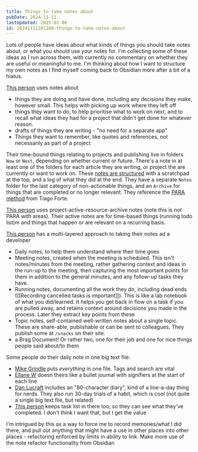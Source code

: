 ```yaml
---
title: Things to take notes about
pubDate: 2024-11-11
lastUpdated: 2025-01-06
id: 20241111101180-things-to-take-notes-about
---
```


Lots of people have ideas about what kinds of things you should take notes about, or what you should use your notes for. I'm collecting some of these ideas as I run across them, with currently no commentary on whether they are useful or meaningful to me. I'm thinking about how I want to structure my own notes as I find myself coming back to Obsidian more after a bit of a hiatus.

[This person](https://sebastiandedeyne.com/how-i-take-notes-structure-with-now-next-notes) uses notes about

- things they are doing and have done, including any decisions they make, however small. This helps with picking up work where they left off
- things they want to do, to help prioritise what to work on next, and to recall what ideas they had for a project that didn't get done for whatever reason.
- drafts of things they are writing - "no need for a separate app"
- Things they want to remember, like quotes and references, not necessarily as part of a project

Their time-bound things relating to projects and publishing live in folders `Now` or `Next`, depending on whether current or future. There's a note in at least one of the folders for each article they are writing, or project the are currently or want to work on. These [notes are structured](https://sebastiandedeyne.com/how-take-notes-my-obsidian-setup#content-anatomy-of-a-note) with a scratchpad at the top, and a log of what they did at the end. They have a separate `Notes` folder for the last category of non-actionable things, and an `Archive` for things that are completed or no longer relevant. They reference the [PARA method](https://fortelabs.com/blog/para/) from Tiago Forte.

[This person](https://blog.alifeee.co.uk/notes/how-i-organise-my-notes-project-active-resource-archive/) uses project-active-resource-archive notes (note this is _not_ PARA with areas). Their active notes are for time-based things (running todo list)m and things that happen or are relevant on a recurring basis.

[This person](https://hamatti.org/posts/how-i-take-work-notes-as-a-developer/) has a multi-layered approach to taking their notes ad a developer

- Daily notes, to help them understand where their time goes
- Meeting notes, created when the meeting is scheduled. This isn't notes/minutes from the meeting, rather gathering context and ideas in the run-up to the meeting, then capturing the most important points for them in addition to the general minutes, and any follow-up tasks they have.
- Running notes, documenting all the work they do, including dead ends ([[Recording  cancelled tasks is important]]). This is like a lab notebook of what you did/learned. It helps you get back in flow on a task if you are pulled away, and retains context around decisions you made in the process. Later they extract key points from these
- Topic notes, self-contained well-written notes about a single topic. These are share-able, publishable or can be sent to colleagues. They publish some at `/snacks` on their site.
- a Brag Document! Or rather two, one for their job and one for nice things people said about/to them

Some people do their daily note in one big text file:

- [Mike Grindle](https://mikegrindle.com/posts/obtf) puts _everything_ in one file. Tags and search are vital
- [Ellane W](https://ellanew.com/ptpl/091-obtf-obsidian-bullet-journal) doesn theirs like a bullet journal with signifiers at the start of each line
- [Dan Lucraft](https://danlucraft.com/blog/2008/04/plain-text-organizer/) includes an "80-character diary", kind of a line-a-day thing for nerds. They also run 30-day trials of a habit, which is cool (not quite a single big text file, but related)
- [This person]() keeps task list in there too, so they can see what they've completed. I don't think I want that, but I get the value

I'm intrigued by this as a way to force me to record memories/what I did there, and pull out anything that might have a use in other places into other places - refactoring enforced by limits in ability to link. Make more use of the note refactor functionality from Obsidian
